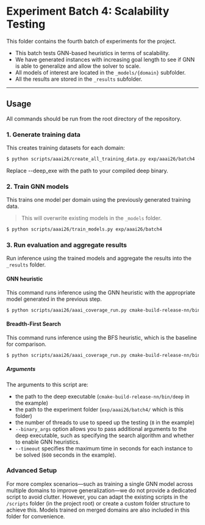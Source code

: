 # Experiment Batch 4: Scalability Testing

This folder contains the fourth batch of experiments for the project.

- This batch tests GNN-based heuristics in terms of scalability.
- We have generated instances with increasing goal length to see if GNN is able to generalize and allow the solver to scale.
- All models of interest are located in the `_models/{domain}` subfolder.
- All the results are stored in the `_results` subfolder.

---

## Usage

All commands should be run from the root directory of the repository.

### 1. Generate training data

This creates training datasets for each domain:

```bash
$ python scripts/aaai26/create_all_training_data.py exp/aaai26/batch4 --deep_exe cmake-build-release-nn/bin/deep
```
Replace --deep_exe with the path to your compiled deep binary.

### 2. Train GNN models
This trains one model per domain using the previously generated training data.
> This will overwrite existing models in the `_models` folder.


```bash
$ python scripts/aaai26/train_models.py exp/aaai26/batch4
```

### 3. Run evaluation and aggregate results
Run inference using the trained models and aggregate the results into the `_results` folder.


#### GNN heuristic
This command runs inference using the GNN heuristic with the appropriate model generated in the previous step.
```bash
$ python scripts/aaai26/aaai_coverage_run.py cmake-build-release-nn/bin/deep exp/aaai26/batch4/ --threads 8 --binary_args "-s Astar -u GNN -c -b" --timeout 600
```

#### Breadth-First Search
This command runs inference using the BFS heuristic, which is the baseline for comparison.
```bash
$ python scripts/aaai26/aaai_coverage_run.py cmake-build-release-nn/bin/deep exp/aaai26/batch4/ --threads 8 --binary_args "-c -b" --timeout 600
```

##### Arguments
The arguments to this script are:
- the path to the deep executable (`cmake-build-release-nn/bin/deep` in the example)
- the path to the experiment folder (`exp/aaai26/batch4/` which is this folder)
- the number of threads to use to speed up the testing (`8` in the example)
- `--binary_args` option allows you to pass additional arguments to the deep executable, such as specifying the search algorithm and whether to enable GNN heuristics.
- `--timeout` specifies the maximum time in seconds for each instance to be solved (`600` seconds in the example).

### Advanced Setup
For more complex scenarios—such as training a single GNN model across multiple domains to improve generalization—we do not provide a dedicated script to avoid clutter.
However, you can adapt the existing scripts in the `/scripts` folder (in the project root) or create a custom folder structure to achieve this.
Models trained on merged domains are also included in this folder for convenience.